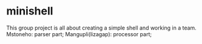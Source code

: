 # minishell

This group project is all about creating a simple shell and working in a team.
Mstoneho: parser part;
Mangupli(lizagap): processor part;
